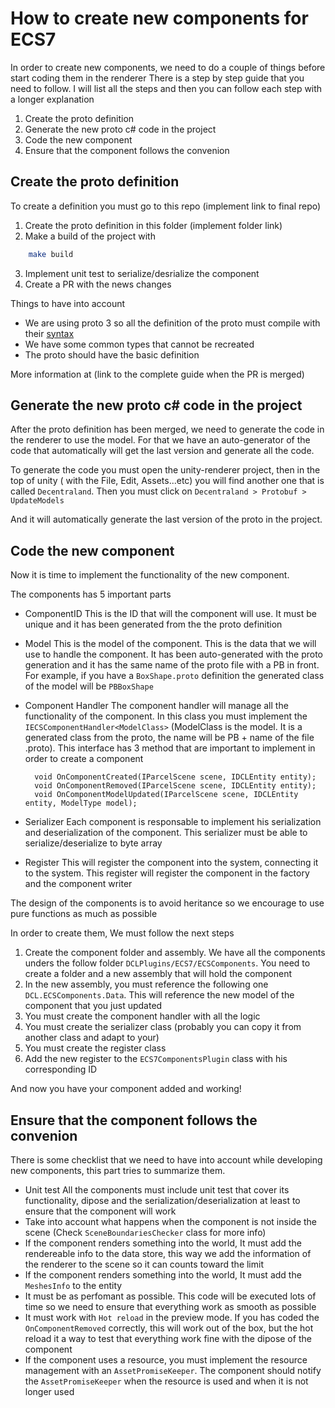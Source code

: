 # How to create new components for ECS7

In order to create new components, we need to do a couple of things before start coding them in the renderer
There is a step by step guide that you need to follow. I will list all the steps and then you can follow each step with a longer explanation

1. Create the proto definition
2. Generate the new proto c# code in the project
3. Code the new component
4. Ensure that the component follows the convenion


## Create the proto definition

To create a definition you must go to this repo (implement link to final repo)

1. Create the proto definition in this folder (implement folder link)
2. Make a build of the project with 
```sh
    make build
```
3. Implement unit test to serialize/desrialize the component
4. Create a PR with the news changes

Things to have into account
- We are using proto 3 so all the definition of the proto must compile with their [syntax](https://developers.google.com/protocol-buffers/docs/proto3/)
- We have some common types that cannot be recreated
- The proto should have the basic definition

More information at (link to the complete guide when the PR is merged)

## Generate the new proto c# code in the project

After the proto definition has been merged, we need to generate the code in the renderer to use the model.
For that we have an auto-generator of the code that automatically will get the last version and generate all the code.

To generate the code you must open the unity-renderer project, then in the top of unity ( with the File, Edit, Assets...etc) you will find another one that is called `Decentraland`. Then you must click on `Decentraland > Protobuf > UpdateModels`

And it will automatically generate the last version of the proto in the project.

## Code the new component

Now it is time to implement the functionality of the new component. 

The components has 5 important parts 

- ComponentID
This is the ID that will the component will use. It must be unique and it has been generated from the the proto definition

- Model
This is the model of the component. This is the data that we will use to handle the component. It has been auto-generated with the proto generation and it has the same name of the proto file with a PB in front. For example, if you have a `BoxShape.proto` definition the generated class of the model will be `PBBoxShape`

- Component Handler
The component handler will manage all the functionality of the component. In this class you must implement the `IECSComponentHandler<ModelClass>` (ModelClass is the model. It is a generated class from the proto, the name will be PB + name of the file .proto).
This interface has 3 method that are important to implement in order to create a component 

        void OnComponentCreated(IParcelScene scene, IDCLEntity entity);
        void OnComponentRemoved(IParcelScene scene, IDCLEntity entity);
        void OnComponentModelUpdated(IParcelScene scene, IDCLEntity entity, ModelType model);


- Serializer
Each component is responsable to implement his serialization and deserialization of the component. This serializer must be able to serialize/deserialize to byte array 
- Register
This will register the component into the system, connecting it to the system. This register will register the component in the factory and the component writer

The design of the components is to avoid heritance so we encourage to use pure functions as much as possible

In order to create them, We must follow the next steps

1. Create the component folder and assembly. We have all the components unders the follow folder `DCLPlugins/ECS7/ECSComponents`.
You need to create a folder and a new assembly that will hold the component
2. In the new assembly, you must reference the following one `DCL.ECSComponents.Data`. This will reference the new model of the component that you just updated
3. You must create the component handler with all the logic 
4. You must create the serializer class (probably you can copy it from another class and adapt to your)
5. You must create the register class
6. Add the new register to the `ECS7ComponentsPlugin` class with his corresponding ID

And now you have your component added and working!

## Ensure that the component follows the convenion
There is some checklist that we need to have into account while developing new components, this part tries to summarize them.

- Unit test
All the components must include unit test that cover its functionality, dipose and the serialization/deserialization at least to ensure that the component will work
- Take into account what happens when the component is not inside the scene (Check `SceneBoundariesChecker` class for more info)
- If the component renders something into the world, It must add the rendereable info to the data store, this way we add the information of the renderer to the scene so it can counts toward the limit
- If the component renders something into the world, It must add the `MeshesInfo` to the entity
- It must be as perfomant as possible. This code will be executed lots of time so we need to ensure that everything work as smooth as possible
- It must work with `Hot reload` in the preview mode. If you has coded the `OnComponentRemoved` correctly, this will work out of the box, but the hot reload it a way to test that everything work fine with the dipose of the component
- If the component uses a resource, you must implement the resource management with an `AssetPromiseKeeper`. The component should notify the `AssetPromiseKeeper` when the resource is used and when it is not longer used


